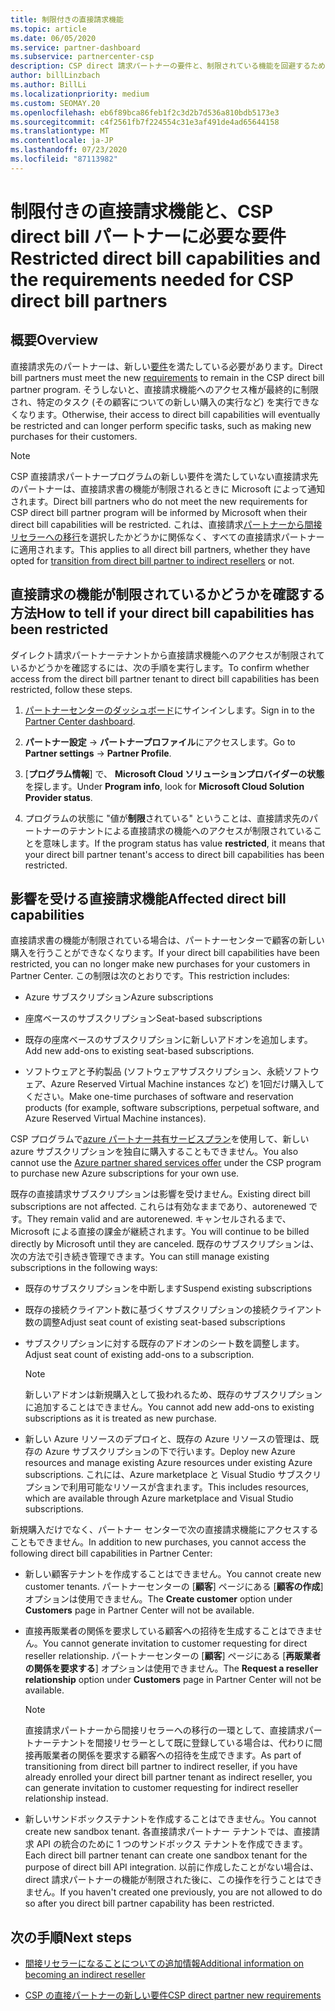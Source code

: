 ```yaml
---
title: 制限付きの直接請求機能
ms.topic: article
ms.date: 06/05/2020
ms.service: partner-dashboard
ms.subservice: partnercenter-csp
description: CSP direct 請求パートナーの要件と、制限されている機能を回避するための対処方法について説明します。 機能が制限されているかどうかを確認します。
author: billLinzbach
ms.author: BillLi
ms.localizationpriority: medium
ms.custom: SEOMAY.20
ms.openlocfilehash: eb6f89bca86feb1f2c3d2b7d536a810bdb5173e3
ms.sourcegitcommit: c4f2561fb7f224554c31e3af491de4ad65644158
ms.translationtype: MT
ms.contentlocale: ja-JP
ms.lasthandoff: 07/23/2020
ms.locfileid: "87113982"
---
```

# <a name="restricted-direct-bill-capabilities-and-the-requirements-needed-for-csp-direct-bill-partners"></a><span data-ttu-id="3f920-104">制限付きの直接請求機能と、CSP direct bill パートナーに必要な要件</span><span class="sxs-lookup"><span data-stu-id="3f920-104">Restricted direct bill capabilities and the requirements needed for CSP direct bill partners</span></span>  

## <a name="overview"></a><span data-ttu-id="3f920-105">概要</span><span class="sxs-lookup"><span data-stu-id="3f920-105">Overview</span></span>

<span data-ttu-id="3f920-106">直接請求先のパートナーは、新しい[要件](direct-partner-new-requirements.md)を満たしている必要があります。</span><span class="sxs-lookup"><span data-stu-id="3f920-106">Direct bill partners must meet the new [requirements](direct-partner-new-requirements.md) to remain in the CSP direct bill partner program.</span></span> <span data-ttu-id="3f920-107">そうしないと、直接請求機能へのアクセス権が最終的に制限され、特定のタスク (その顧客についての新しい購入の実行など) を実行できなくなります。</span><span class="sxs-lookup"><span data-stu-id="3f920-107">Otherwise, their access to direct bill capabilities will eventually be restricted and can longer perform specific tasks, such as making new purchases for their customers.</span></span>

> [!Note]
> <span data-ttu-id="3f920-108">CSP 直接請求パートナープログラムの新しい要件を満たしていない直接請求先のパートナーは、直接請求書の機能が制限されるときに Microsoft によって通知されます。</span><span class="sxs-lookup"><span data-stu-id="3f920-108">Direct bill partners who do not meet the new requirements for CSP direct bill partner program will be informed by Microsoft when their direct bill capabilities will be restricted.</span></span> <span data-ttu-id="3f920-109">これは、直接請求[パートナーから間接リセラーへの移行](transition-direct-to-indirect.md)を選択したかどうかに関係なく、すべての直接請求パートナーに適用されます。</span><span class="sxs-lookup"><span data-stu-id="3f920-109">This applies to all direct bill partners, whether they have opted for [transition from direct bill partner to indirect resellers](transition-direct-to-indirect.md) or not.</span></span>  

## <a name="how-to-tell-if-your-direct-bill-capabilities-has-been-restricted"></a><span data-ttu-id="3f920-110">直接請求の機能が制限されているかどうかを確認する方法</span><span class="sxs-lookup"><span data-stu-id="3f920-110">How to tell if your direct bill capabilities has been restricted</span></span>

<span data-ttu-id="3f920-111">ダイレクト請求パートナーテナントから直接請求機能へのアクセスが制限されているかどうかを確認するには、次の手順を実行します。</span><span class="sxs-lookup"><span data-stu-id="3f920-111">To confirm whether access from the direct bill partner tenant to direct bill capabilities has been restricted, follow these steps.</span></span>

1. <span data-ttu-id="3f920-112">[パートナーセンターのダッシュボード](https://partner.microsoft.com/dashboard)にサインインします。</span><span class="sxs-lookup"><span data-stu-id="3f920-112">Sign in to the [Partner Center dashboard](https://partner.microsoft.com/dashboard).</span></span>

2. <span data-ttu-id="3f920-113">**パートナー設定**  ->  **パートナープロファイル**にアクセスします。</span><span class="sxs-lookup"><span data-stu-id="3f920-113">Go to **Partner settings** -> **Partner Profile**.</span></span>

3. <span data-ttu-id="3f920-114">[**プログラム情報**] で、 **Microsoft Cloud ソリューションプロバイダーの状態**を探します。</span><span class="sxs-lookup"><span data-stu-id="3f920-114">Under **Program info**, look for **Microsoft Cloud Solution Provider status**.</span></span>

4. <span data-ttu-id="3f920-115">プログラムの状態に "値が**制限**されている" ということは、直接請求先のパートナーのテナントによる直接請求の機能へのアクセスが制限されていることを意味します。</span><span class="sxs-lookup"><span data-stu-id="3f920-115">If the program status has value **restricted**, it means that your direct bill partner tenant's access to direct bill capabilities has been restricted.</span></span>

## <a name="affected-direct-bill-capabilities"></a><span data-ttu-id="3f920-116">影響を受ける直接請求機能</span><span class="sxs-lookup"><span data-stu-id="3f920-116">Affected direct bill capabilities</span></span>

<span data-ttu-id="3f920-117">直接請求書の機能が制限されている場合は、パートナーセンターで顧客の新しい購入を行うことができなくなります。</span><span class="sxs-lookup"><span data-stu-id="3f920-117">If your direct bill capabilities have been restricted, you can no longer make new purchases for your customers in Partner Center.</span></span> <span data-ttu-id="3f920-118">この制限は次のとおりです。</span><span class="sxs-lookup"><span data-stu-id="3f920-118">This restriction includes:</span></span>

- <span data-ttu-id="3f920-119">Azure サブスクリプション</span><span class="sxs-lookup"><span data-stu-id="3f920-119">Azure subscriptions</span></span>

- <span data-ttu-id="3f920-120">座席ベースのサブスクリプション</span><span class="sxs-lookup"><span data-stu-id="3f920-120">Seat-based subscriptions</span></span>

- <span data-ttu-id="3f920-121">既存の座席ベースのサブスクリプションに新しいアドオンを追加します。</span><span class="sxs-lookup"><span data-stu-id="3f920-121">Add new add-ons to existing seat-based subscriptions.</span></span>

- <span data-ttu-id="3f920-122">ソフトウェアと予約製品 (ソフトウェアサブスクリプション、永続ソフトウェア、Azure Reserved Virtual Machine instances など) を1回だけ購入してください。</span><span class="sxs-lookup"><span data-stu-id="3f920-122">Make one-time purchases of software and reservation products (for example, software subscriptions, perpetual software, and Azure Reserved Virtual Machine instances).</span></span>

<span data-ttu-id="3f920-123">CSP プログラムで[azure パートナー共有サービスプラン](shared-services.md)を使用して、新しい azure サブスクリプションを独自に購入することもできません。</span><span class="sxs-lookup"><span data-stu-id="3f920-123">You also cannot use the [Azure partner shared services offer](shared-services.md) under the CSP program to purchase new Azure subscriptions for your own use.</span></span>

<span data-ttu-id="3f920-124">既存の直接請求サブスクリプションは影響を受けません。</span><span class="sxs-lookup"><span data-stu-id="3f920-124">Existing direct bill subscriptions are not affected.</span></span> <span data-ttu-id="3f920-125">これらは有効なままであり、autorenewed です。</span><span class="sxs-lookup"><span data-stu-id="3f920-125">They remain valid and are autorenewed.</span></span> <span data-ttu-id="3f920-126">キャンセルされるまで、Microsoft による直接の課金が継続されます。</span><span class="sxs-lookup"><span data-stu-id="3f920-126">You will continue to be billed directly by Microsoft until they are canceled.</span></span> <span data-ttu-id="3f920-127">既存のサブスクリプションは、次の方法で引き続き管理できます。</span><span class="sxs-lookup"><span data-stu-id="3f920-127">You can still manage existing subscriptions in the following ways:</span></span>

- <span data-ttu-id="3f920-128">既存のサブスクリプションを中断します</span><span class="sxs-lookup"><span data-stu-id="3f920-128">Suspend existing subscriptions</span></span>

- <span data-ttu-id="3f920-129">既存の接続クライアント数に基づくサブスクリプションの接続クライアント数の調整</span><span class="sxs-lookup"><span data-stu-id="3f920-129">Adjust seat count of existing seat-based subscriptions</span></span>

- <span data-ttu-id="3f920-130">サブスクリプションに対する既存のアドオンのシート数を調整します。</span><span class="sxs-lookup"><span data-stu-id="3f920-130">Adjust seat count of existing add-ons to a subscription.</span></span> 
 
    >[!Note] 
    ><span data-ttu-id="3f920-131">新しいアドオンは新規購入として扱われるため、既存のサブスクリプションに追加することはできません。</span><span class="sxs-lookup"><span data-stu-id="3f920-131">You cannot add new add-ons to existing subscriptions as it is treated as new purchase.</span></span>

- <span data-ttu-id="3f920-132">新しい Azure リソースのデプロイと、既存の Azure リソースの管理は、既存の Azure サブスクリプションの下で行います。</span><span class="sxs-lookup"><span data-stu-id="3f920-132">Deploy new Azure resources and manage existing Azure resources under existing Azure subscriptions.</span></span> <span data-ttu-id="3f920-133">これには、Azure marketplace と Visual Studio サブスクリプションで利用可能なリソースが含まれます。</span><span class="sxs-lookup"><span data-stu-id="3f920-133">This includes resources, which are available through Azure marketplace and Visual Studio subscriptions.</span></span>

<span data-ttu-id="3f920-134">新規購入だけでなく、パートナー センターで次の直接請求機能にアクセスすることもできません。</span><span class="sxs-lookup"><span data-stu-id="3f920-134">In addition to new purchases, you cannot access the following direct bill capabilities in Partner Center:</span></span>

- <span data-ttu-id="3f920-135">新しい顧客テナントを作成することはできません。</span><span class="sxs-lookup"><span data-stu-id="3f920-135">You cannot create new customer tenants.</span></span> <span data-ttu-id="3f920-136">パートナーセンターの [**顧客**] ページにある [**顧客の作成**] オプションは使用できません。</span><span class="sxs-lookup"><span data-stu-id="3f920-136">The **Create customer** option under **Customers** page in Partner Center will not be available.</span></span>

- <span data-ttu-id="3f920-137">直接再販業者の関係を要求している顧客への招待を生成することはできません。</span><span class="sxs-lookup"><span data-stu-id="3f920-137">You cannot generate invitation to customer requesting for direct reseller relationship.</span></span> <span data-ttu-id="3f920-138">パートナーセンターの [**顧客**] ページにある [**再販業者の関係を要求する**] オプションは使用できません。</span><span class="sxs-lookup"><span data-stu-id="3f920-138">The **Request a reseller relationship** option under **Customers** page in Partner Center will not be available.</span></span>

    >[!NOTE]
    ><span data-ttu-id="3f920-139">直接請求パートナーから間接リセラーへの移行の一環として、直接請求パートナーテナントを間接リセラーとして既に登録している場合は、代わりに間接再販業者の関係を要求する顧客への招待を生成できます。</span><span class="sxs-lookup"><span data-stu-id="3f920-139">As part of transitioning from direct bill partner to indirect reseller, if you have already enrolled your direct bill partner tenant as indirect reseller, you can generate invitation to customer requesting for indirect reseller relationship instead.</span></span>

- <span data-ttu-id="3f920-140">新しいサンドボックステナントを作成することはできません。</span><span class="sxs-lookup"><span data-stu-id="3f920-140">You cannot create new sandbox tenant.</span></span> <span data-ttu-id="3f920-141">各直接請求パートナー テナントでは、直接請求 API の統合のために 1 つのサンドボックス テナントを作成できます。</span><span class="sxs-lookup"><span data-stu-id="3f920-141">Each direct bill partner tenant can create one sandbox tenant for the purpose of direct bill API integration.</span></span> <span data-ttu-id="3f920-142">以前に作成したことがない場合は、direct 請求パートナーの機能が制限された後に、この操作を行うことはできません。</span><span class="sxs-lookup"><span data-stu-id="3f920-142">If you haven't created one previously, you are not allowed to do so after you direct bill partner capability has been restricted.</span></span>  

## <a name="next-steps"></a><span data-ttu-id="3f920-143">次の手順</span><span class="sxs-lookup"><span data-stu-id="3f920-143">Next steps</span></span>

- [<span data-ttu-id="3f920-144">間接リセラーになることについての追加情報</span><span class="sxs-lookup"><span data-stu-id="3f920-144">Additional information on becoming an indirect reseller</span></span>](https://assetsprod.microsoft.com/csp-directbill-to-indirect-transition.pdf)

- [<span data-ttu-id="3f920-145">CSP の直接パートナーの新しい要件</span><span class="sxs-lookup"><span data-stu-id="3f920-145">CSP direct partner new requirements</span></span>](direct-partner-new-requirements.md)